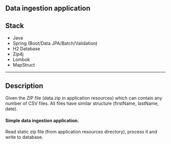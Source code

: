 ## Data ingestion application

## Stack
* Java
* Spring (Boot/Data JPA/Batch/Validation)
* H2 Database
* Zip4j
* Lombok
* MapStruct
***
## Description

Given the ZIP file (data.zip in application resources) which can contain any number of CSV files. All files have similar structure (firstName, lastName, date).
#### Simple data ingestion application. 
Read static zip file (from application resources directory), process it and write to database.